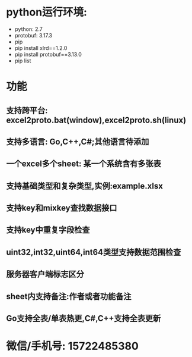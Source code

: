 # python运行环境:
* python: 2.7
* protobuf: 3.17.3
* pip 
* pip install xlrd==1.2.0
* pip install protobuf==3.13.0
* pip list

# 功能
## 支持跨平台: excel2proto.bat(window),excel2proto.sh(linux)
## 支持多语言: Go,C++,C#;其他语言待添加
## 一个excel多个sheet: 某一个系统含有多张表
## 支持基础类型和复杂类型,实例:example.xlsx
## 支持key和mixkey查找数据接口
## 支持key中重复字段检查
## uint32,int32,uint64,int64类型支持数据范围检查
## 服务器客户端标志区分
## sheet内支持备注:作者或者功能备注
## Go支持全表/单表热更,C#,C++支持全表更新

# 微信/手机号: 15722485380
